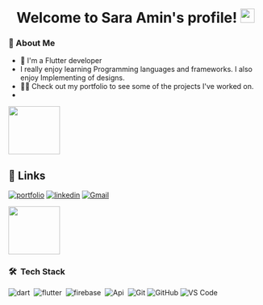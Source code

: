 

<h1 align="center">
  Welcome to Sara Amin's profile!
  <img src="https://media.giphy.com/media/hvRJCLFzcasrR4ia7z/giphy.gif" width="28">
</h1>

<h3>🚀 About Me</h3> 

- 🏢 I'm a Flutter developer
- I really enjoy learning Programming languages and frameworks. I also enjoy Implementing of designs. 
- 👨‍💻 Check out my portfolio   to see some of the projects I've worked on.
- 
<img align="center" src="https://github.com/Govindv7555/Govindv7555/blob/main/49e76e0596857673c5c80c85b84394c1.gif" width= 45% height=95px>

## 🔗 Links
[![portfolio](https://img.shields.io/badge/my_portfolio-000?style=for-the-badge&logo=ko-fi&logoColor=white)](https://katherineoelsner.com/)
[![linkedin](https://img.shields.io/badge/linkedin-0A66C2?style=for-the-badge&logo=linkedin&logoColor=white)](https://www.linkedin.com/in/sara-amin-17b15524b)
[![Gmail](https://img.shields.io/badge/Gmail-c14438?style=for-the-badge&logo=linkedin&logoColor=white)](mailto:saraaminelsaid@gmail.com)

<img align="center" src="https://github.com/Govindv7555/Govindv7555/blob/main/49e76e0596857673c5c80c85b84394c1.gif" width= 45% height=95px>

### 🛠 &nbsp;Tech Stack
![dart](https://img.shields.io/badge/-dart-blue?style=flat&logo=dart&logoColor=white)&nbsp;
![flutter](https://img.shields.io/badge/flutter-563D7C?style=flat&logo=flutter&logoColor=white)&nbsp;
![firebase](https://img.shields.io/badge/-firebase-yellow?style=flat&logo=firebase&logoColor=white)&nbsp;
![Api](https://img.shields.io/badge/-api-05122A?style=flat&logo=api&logoColor=1572B6)&nbsp;
![Git](https://img.shields.io/badge/-Git-%23F05032?style=flat-square&logo=git&logoColor=%23ffffff)
![GitHub](https://img.shields.io/badge/-GitHub-181717?style=flat-square&logo=github)
![VS Code](http://img.shields.io/badge/-VS%20Code-007ACC?style=flat-square&logo=visual-studio-code&logoColor=ffffff)






